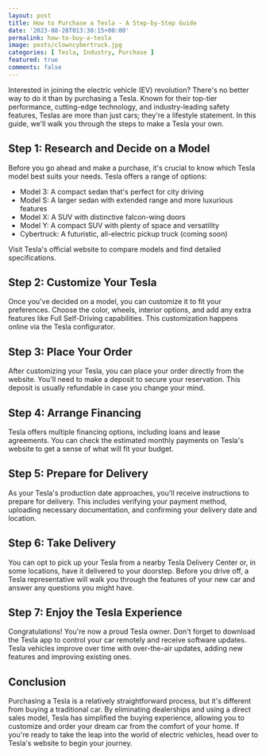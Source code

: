 ```yaml
---
layout: post
title: How to Purchase a Tesla - A Step-by-Step Guide
date: '2023-08-28T013:30:15+00:00'
permalink: how-to-buy-a-tesla
image: posts/clowncybertruck.jpg
categories: [ Tesla, Industry, Purchase ]
featured: true
comments: false 
---
```


Interested in joining the electric vehicle (EV) revolution? There's no better way to do it than by purchasing a Tesla. Known for their top-tier performance, cutting-edge technology, and industry-leading safety features, Teslas are more than just cars; they're a lifestyle statement. In this guide, we'll walk you through the steps to make a Tesla your own.

## Step 1: Research and Decide on a Model

Before you go ahead and make a purchase, it's crucial to know which Tesla model best suits your needs. Tesla offers a range of options:

- Model 3: A compact sedan that's perfect for city driving
- Model S: A larger sedan with extended range and more luxurious features
- Model X: A SUV with distinctive falcon-wing doors
- Model Y: A compact SUV with plenty of space and versatility
- Cybertruck: A futuristic, all-electric pickup truck (coming soon)

Visit Tesla's official website to compare models and find detailed specifications.

## Step 2: Customize Your Tesla

Once you've decided on a model, you can customize it to fit your preferences. Choose the color, wheels, interior options, and add any extra features like Full Self-Driving capabilities. This customization happens online via the Tesla configurator.

## Step 3: Place Your Order

After customizing your Tesla, you can place your order directly from the website. You'll need to make a deposit to secure your reservation. This deposit is usually refundable in case you change your mind.

## Step 4: Arrange Financing

Tesla offers multiple financing options, including loans and lease agreements. You can check the estimated monthly payments on Tesla's website to get a sense of what will fit your budget.

## Step 5: Prepare for Delivery

As your Tesla's production date approaches, you'll receive instructions to prepare for delivery. This includes verifying your payment method, uploading necessary documentation, and confirming your delivery date and location.

## Step 6: Take Delivery

You can opt to pick up your Tesla from a nearby Tesla Delivery Center or, in some locations, have it delivered to your doorstep. Before you drive off, a Tesla representative will walk you through the features of your new car and answer any questions you might have.

## Step 7: Enjoy the Tesla Experience

Congratulations! You're now a proud Tesla owner. Don't forget to download the Tesla app to control your car remotely and receive software updates. Tesla vehicles improve over time with over-the-air updates, adding new features and improving existing ones.

## Conclusion

Purchasing a Tesla is a relatively straightforward process, but it's different from buying a traditional car. By eliminating dealerships and using a direct sales model, Tesla has simplified the buying experience, allowing you to customize and order your dream car from the comfort of your home. If you're ready to take the leap into the world of electric vehicles, head over to Tesla's website to begin your journey.

